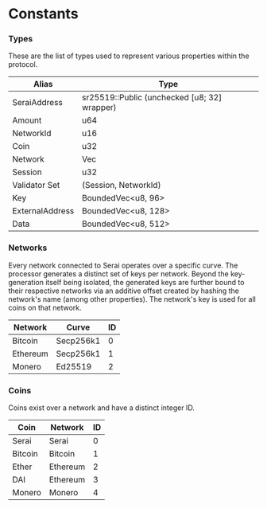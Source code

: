 # Constants

### Types

These are the list of types used to represent various properties within the
protocol.

| Alias           | Type                                         |
|-----------------|----------------------------------------------|
| SeraiAddress    | sr25519::Public (unchecked [u8; 32] wrapper) |
| Amount          | u64                                          |
| NetworkId       | u16                                          |
| Coin            | u32                                          |
| Network         | Vec<Coin>                                    |
| Session         | u32                                          |
| Validator Set   | (Session, NetworkId)                         |
| Key             | BoundedVec\<u8, 96>                          |
| ExternalAddress | BoundedVec\<u8, 128>                         |
| Data            | BoundedVec\<u8, 512>                         |

### Networks

Every network connected to Serai operates over a specific curve. The processor
generates a distinct set of keys per network. Beyond the key-generation itself
being isolated, the generated keys are further bound to their respective
networks via an additive offset created by hashing the network's name (among
other properties). The network's key is used for all coins on that network.

| Network  | Curve     | ID |
|----------|-----------|----|
| Bitcoin  | Secp256k1 | 0  |
| Ethereum | Secp256k1 | 1  |
| Monero   | Ed25519   | 2  |

### Coins

Coins exist over a network and have a distinct integer ID.

| Coin     | Network  | ID |
|----------|----------|----|
| Serai    | Serai    | 0  |
| Bitcoin  | Bitcoin  | 1  |
| Ether    | Ethereum | 2  |
| DAI      | Ethereum | 3  |
| Monero   | Monero   | 4  |
